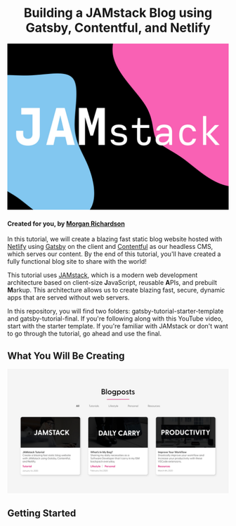 <h1 align="center">
  <b>Building a JAMstack Blog</b> using Gatsby, Contentful, and Netlify
</h1>

![](images/jamstack-cover.jpg)


#### **Created for you, by [Morgan Richardson](https://www.instagram.com/morgan.codes)**

In this tutorial, we will create a blazing fast static blog website hosted with [Netlify](https://www.netlify.com) using [Gatsby](https://www.gatsbyjs.org) on the client and [Contentful](https://www.contentful.com) as our headless CMS, which serves our content. By the end of this tutorial, you'll have created a fully functional blog site to share with the world! 

This tutorial uses [JAMstack](https://jamstack.org/), which is a modern web development architecture based on client-size **J**avaScript, reusable **A**PIs, and prebuilt **M**arkup. This architecture allows us to create blazing fast, secure, dynamic apps that are served without web servers.

In this repository, you will find two folders: gatsby-tutorial-starter-template and gatsby-tutorial-final. If you're following along with this YouTube video, start with the starter template. If you're familiar with JAMstack or don't want to go through the tutorial, go ahead and use the final. 

## **What You Will Be Creating**
![](mockups/blogposts.png)

## **Getting Started**
